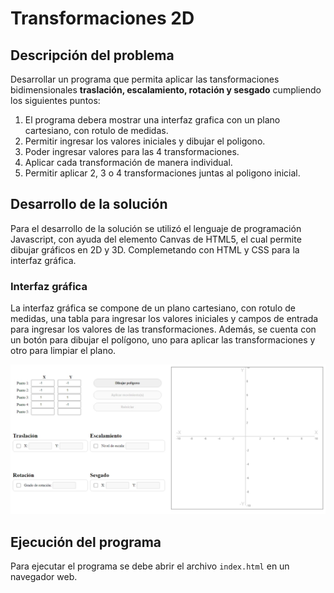 # Transformaciones 2D

## Descripción del problema

Desarrollar un programa que permita aplicar las tansformaciones bidimensionales **traslación, escalamiento, rotación y sesgado** cumpliendo los siguientes puntos:

1. El programa debera mostrar una interfaz grafica con un plano cartesiano, con rotulo de medidas.
2. Permitir ingresar los valores iniciales y dibujar el poligono.
3. Poder ingresar valores para las 4 transformaciones.
4. Aplicar cada transformación de manera individual.
5. Permitir aplicar 2, 3 o 4 transformaciones juntas al poligono inicial.

## Desarrollo de la solución

Para el desarrollo de la solución se utilizó el lenguaje de programación Javascript, con ayuda del elemento Canvas de HTML5, el cual permite dibujar gráficos en 2D y 3D. Complemetando con HTML y CSS para la interfaz gráfica.

### Interfaz gráfica

La interfaz gráfica se compone de un plano cartesiano, con rotulo de medidas, una tabla para ingresar los valores iniciales y campos de entrada para ingresar los valores de las transformaciones. Además, se cuenta con un botón para dibujar el polígono, uno para aplicar las transformaciones y otro para limpiar el plano.

![Interfaz gráfica](image.png)

## Ejecución del programa

Para ejecutar el programa se debe abrir el archivo `index.html` en un navegador web.